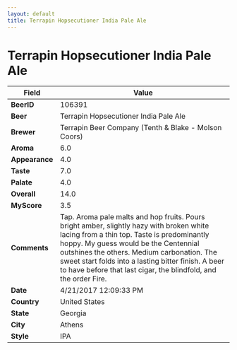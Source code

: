 ```yaml
---
layout: default
title: Terrapin Hopsecutioner India Pale Ale
---
```


# Terrapin Hopsecutioner India Pale Ale

| Field         | Value     |
|---------------|-----------|
| **BeerID** | 106391 |
| **Beer** | Terrapin Hopsecutioner India Pale Ale |
| **Brewer** | Terrapin Beer Company (Tenth & Blake - Molson Coors) |
| **Aroma** | 6.0 |
| **Appearance** | 4.0 |
| **Taste** | 7.0 |
| **Palate** | 4.0 |
| **Overall** | 14.0 |
| **MyScore** | 3.5 |
| **Comments** | Tap. Aroma pale malts and hop fruits. Pours bright amber, slightly hazy with broken white lacing from a thin top. Taste is predominantly hoppy. My guess would be the Centennial outshines the others. Medium carbonation. The sweet start folds into a lasting bitter finish. A beer to have before that last cigar, the blindfold, and the order Fire. |
| **Date** | 4/21/2017 12:09:33 PM |
| **Country** | United States |
| **State** | Georgia |
| **City** | Athens |
| **Style** | IPA |
